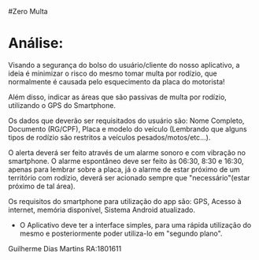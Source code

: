 #Zero Multa


# Análise:

Visando a segurança do bolso do usuário/cliente do nosso aplicativo, a ideia é minimizar o risco do mesmo tomar multa por rodízio, que normalmente é causada pelo esquecimento da placa do motorista! 

Além disso, indicar as áreas que são passivas de multa por rodízio, utilizando o GPS do Smartphone.

Os dados que deverão ser requisitados do usuário são: Nome Completo, Documento (RG/CPF), Placa e modelo do veículo (Lembrando que alguns tipos de rodízio são restritos a veículos pesados/motos/etc...).

O alerta deverá ser feito através de um alarme sonoro e com vibração no smartphone. O alarme espontâneo deve ser feito às 06:30, 8:30 e 16:30, apenas para lembrar sobre a placa, já o alarme de estar próximo de um território com rodízio, deverá ser acionado sempre que "necessário"(estar próximo de tal área).

Os requisitos do smartphone para utilização do app são: GPS, Acesso à internet, memória disponível, Sistema Android atualizado.
 
* O Aplicativo deve ter a interface simples, para uma rápida utilização do mesmo e posteriormente poder utiliza-lo em "segundo plano". 

Guilherme Dias Martins RA:1801611

